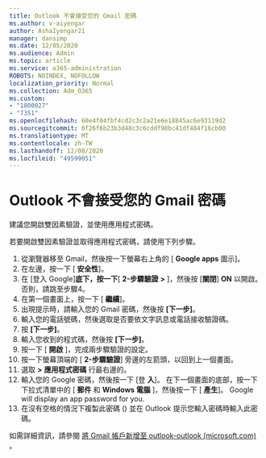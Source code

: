```yaml
---
title: Outlook 不會接受您的 Gmail 密碼
ms.author: v-aiyengar
author: AshaIyengar21
manager: dansimp
ms.date: 12/05/2020
ms.audience: Admin
ms.topic: article
ms.service: o365-administration
ROBOTS: NOINDEX, NOFOLLOW
localization_priority: Normal
ms.collection: Adm_O365
ms.custom:
- "1800027"
- "7351"
ms.openlocfilehash: 60e4f04fbf4cd2c3c2a21e6e18845ac6e93119d2
ms.sourcegitcommit: 0f26f6b23b3d48c3c6cddf98bc41df484f16cb00
ms.translationtype: MT
ms.contentlocale: zh-TW
ms.lasthandoff: 12/08/2020
ms.locfileid: "49599051"
---
```

# <a name="outlook-wont-accept-your-gmail-password"></a>Outlook 不會接受您的 Gmail 密碼

建議您開啟雙因素驗證，並使用應用程式密碼。

若要開啟雙因素驗證並取得應用程式密碼，請使用下列步驟。

1. 從瀏覽器移至 Gmail，然後按一下螢幕右上角的 [ **Google apps** 圖示]。
1. 在左邊，按一下 [ **安全性**]。
1. 在 [登入 Google]**底下，按一下**[ **2-步驟驗證** **>** ]，然後按 [**關閉**] **ON** 以開啟。 否則，請跳至步驟4。
1. 在第一個畫面上，按一下 [ **繼續**]。
1. 出現提示時，請輸入您的 Gmail 密碼，然後按 **[下一步]**。
1. 輸入您的電話號碼，然後選取是否要依文字訊息或電話接收驗證碼。
1. 按 **[下一步]**。
1. 輸入您收到的程式碼，然後按 **[下一步]**。
1. 按一下 [ **開啟** ]，完成兩步驟驗證的設定。
1. 按一下螢幕頂端的 [ **2-步驟驗證**] 旁邊的左箭頭，以回到上一個畫面。
1. 選取 **>** **應用程式密碼** 行最右邊的。
1. 輸入您的 Google 密碼，然後按一下 [登 **入**]。 在下一個畫面的底部，按一下下拉式清單中的 [ **郵件** 和 **Windows 電腦** ]，然後按一下 [ **產生**]。
Google will display an app password for you. 
13. 在沒有空格的情況下複製此密碼 () 並在 Outlook 提示您輸入密碼時輸入此密碼。

如需詳細資訊，請參閱 [將 Gmail 帳戶新增至 outlook-outlook (microsoft.com) ](https://support.microsoft.com/office/add-a-gmail-account-to-outlook-70191667-9c52-4581-990e-e30318c2c081)。

